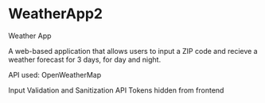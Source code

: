 # WeatherApp2

Weather App

A web-based application that allows users to input a ZIP code and recieve a weather forecast for 3 days, for day and night.

API used: OpenWeatherMap

Input Validation and Sanitization
API Tokens hidden from frontend